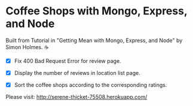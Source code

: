 # Coffee Shops with Mongo, Express, and Node 

Built from Tutorial in "Getting Mean with Mongo, Express, and Node" by Simon Holmes. 
:coffee:


- [x] Fix 400 Bad Request Error for review page. 
- [x] Display the number of reviews in location list page.
- [x] Sort the coffee shops according to the corresponding ratings. 




Please visit: http://serene-thicket-75508.herokuapp.com/

